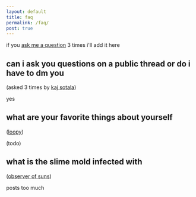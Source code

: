 ```yaml
---
layout: default
title: faq
permalink: /faq/
post: true
---
```


if you [ask me a question](
https://twitter.com/messages/compose?recipient_id=1252277511746183168)
3 times i'll add it here

## can i ask you questions on a public thread or do i have to dm you

(asked 3 times by [kaj sotala](
https://twitter.com/xuenay/status/1411933961379631105))

yes

## what are your favorite things about yourself

([loopy](
https://twitter.com/strangestloop/status/1416964200228864003))

(todo)

## what is the slime mold infected with

([observer of suns](
https://twitter.com/ObserverSuns/status/1423775282607976448?s=20))

posts too much
